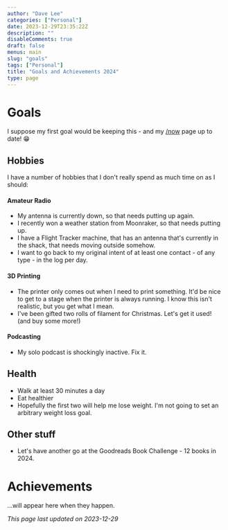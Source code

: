 ```yaml
---
author: "Dave Lee"
categories: ["Personal"]
date: 2023-12-29T23:35:22Z
description: ""
disableComments: true
draft: false
menus: main
slug: "goals"
tags: ["Personal"]
title: "Goals and Achievements 2024"
type: page
---
```



# Goals
I suppose my first goal would be keeping this - and my [/now](https://davelee.uk/now) page up to date! 😁

## Hobbies
I have a number of hobbies that I don't really spend as much time on as I should:

#### Amateur Radio 
* My antenna is currently down, so that needs putting up again.
* I recently won a weather station from Moonraker, so that needs putting up.
* I have a Flight Tracker machine, that has an antenna that's currently in the shack, that needs moving outside somehow.
* I want to go back to my original intent of at least one contact - of any type - in the log per day.

#### 3D Printing
* The printer only comes out when I need to print something.  It'd be nice to get to a stage when the printer is always running.  I know this isn't realistic, but you get what I mean.
* I've been gifted two rolls of filament for Christmas.  Let's get it used! (and buy some more!)

#### Podcasting
* My solo podcast is shockingly inactive.  Fix it.

## Health
* Walk at least 30 minutes a day
* Eat healthier
* Hopefully the first two will help me lose weight.  I'm not going to set an arbitrary weight loss goal.

## Other stuff
* Let's have another go at the Goodreads Book Challenge - 12 books in 2024.

# Achievements
...will appear here when they happen.

_This page last updated on 2023-12-29_



